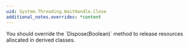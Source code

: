 ```yaml
---
uid: System.Threading.WaitHandle.Close
additional_notes.overrides: *content
---
```


<p>You should override the `Dispose(Boolean)` method to release resources allocated in derived classes.</p>


